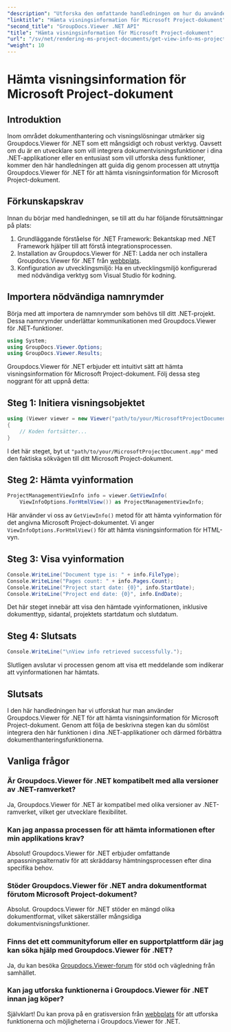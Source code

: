 ```yaml
---
"description": "Utforska den omfattande handledningen om hur du använder Groupdocs.Viewer för .NET för att enkelt hämta visningsinformation för Microsoft Project-dokument."
"linktitle": "Hämta visningsinformation för Microsoft Project-dokument"
"second_title": "GroupDocs.Viewer .NET API"
"title": "Hämta visningsinformation för Microsoft Project-dokument"
"url": "/sv/net/rendering-ms-project-documents/get-view-info-ms-project/"
"weight": 10
---
```


# Hämta visningsinformation för Microsoft Project-dokument

## Introduktion
Inom området dokumenthantering och visningslösningar utmärker sig Groupdocs.Viewer för .NET som ett mångsidigt och robust verktyg. Oavsett om du är en utvecklare som vill integrera dokumentvisningsfunktioner i dina .NET-applikationer eller en entusiast som vill utforska dess funktioner, kommer den här handledningen att guida dig genom processen att utnyttja Groupdocs.Viewer för .NET för att hämta visningsinformation för Microsoft Project-dokument.
## Förkunskapskrav
Innan du börjar med handledningen, se till att du har följande förutsättningar på plats:
1. Grundläggande förståelse för .NET Framework: Bekantskap med .NET Framework hjälper till att förstå integrationsprocessen.
2. Installation av Groupdocs.Viewer för .NET: Ladda ner och installera Groupdocs.Viewer för .NET från [webbplats](https://releases.groupdocs.com/viewer/net/).
3. Konfiguration av utvecklingsmiljö: Ha en utvecklingsmiljö konfigurerad med nödvändiga verktyg som Visual Studio för kodning.

## Importera nödvändiga namnrymder
Börja med att importera de namnrymder som behövs till ditt .NET-projekt. Dessa namnrymder underlättar kommunikationen med Groupdocs.Viewer för .NET-funktioner.

```csharp
using System;
using GroupDocs.Viewer.Options;
using GroupDocs.Viewer.Results;
```

Groupdocs.Viewer för .NET erbjuder ett intuitivt sätt att hämta visningsinformation för Microsoft Project-dokument. Följ dessa steg noggrant för att uppnå detta:
## Steg 1: Initiera visningsobjektet
```csharp
using (Viewer viewer = new Viewer("path/to/your/MicrosoftProjectDocument.mpp"))
{
    // Koden fortsätter...
}
```
I det här steget, byt ut `"path/to/your/MicrosoftProjectDocument.mpp"` med den faktiska sökvägen till ditt Microsoft Project-dokument.
## Steg 2: Hämta vyinformation
```csharp
ProjectManagementViewInfo info = viewer.GetViewInfo(
    ViewInfoOptions.ForHtmlView()) as ProjectManagementViewInfo;
```
Här använder vi oss av `GetViewInfo()` metod för att hämta vyinformation för det angivna Microsoft Project-dokumentet. Vi anger `ViewInfoOptions.ForHtmlView()` för att hämta visningsinformation för HTML-vyn.
## Steg 3: Visa vyinformation
```csharp
Console.WriteLine("Document type is: " + info.FileType);
Console.WriteLine("Pages count: " + info.Pages.Count);
Console.WriteLine("Project start date: {0}", info.StartDate);
Console.WriteLine("Project end date: {0}", info.EndDate);
```
Det här steget innebär att visa den hämtade vyinformationen, inklusive dokumenttyp, sidantal, projektets startdatum och slutdatum.
## Steg 4: Slutsats
```csharp
Console.WriteLine("\nView info retrieved successfully.");
```
Slutligen avslutar vi processen genom att visa ett meddelande som indikerar att vyinformationen har hämtats.

## Slutsats
I den här handledningen har vi utforskat hur man använder Groupdocs.Viewer för .NET för att hämta visningsinformation för Microsoft Project-dokument. Genom att följa de beskrivna stegen kan du sömlöst integrera den här funktionen i dina .NET-applikationer och därmed förbättra dokumenthanteringsfunktionerna.
## Vanliga frågor

### Är Groupdocs.Viewer för .NET kompatibelt med alla versioner av .NET-ramverket?

Ja, Groupdocs.Viewer för .NET är kompatibel med olika versioner av .NET-ramverket, vilket ger utvecklare flexibilitet.

### Kan jag anpassa processen för att hämta informationen efter min applikations krav?

Absolut! Groupdocs.Viewer för .NET erbjuder omfattande anpassningsalternativ för att skräddarsy hämtningsprocessen efter dina specifika behov.

### Stöder Groupdocs.Viewer för .NET andra dokumentformat förutom Microsoft Project-dokument?

Absolut. Groupdocs.Viewer för .NET stöder en mängd olika dokumentformat, vilket säkerställer mångsidiga dokumentvisningsfunktioner.

### Finns det ett communityforum eller en supportplattform där jag kan söka hjälp med Groupdocs.Viewer för .NET?

Ja, du kan besöka [Groupdocs.Viewer-forum](https://forum.groupdocs.com/c/viewer/9) för stöd och vägledning från samhället.

### Kan jag utforska funktionerna i Groupdocs.Viewer för .NET innan jag köper?

Självklart! Du kan prova på en gratisversion från [webbplats](https://releases.groupdocs.com/) för att utforska funktionerna och möjligheterna i Groupdocs.Viewer för .NET.